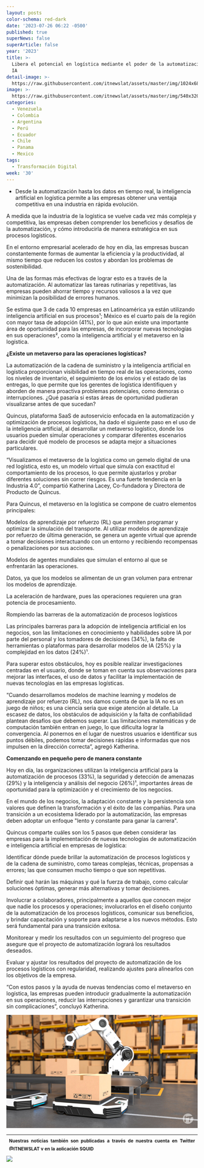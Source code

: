 ```yaml
---
layout: posts
color-schema: red-dark
date: '2023-07-26 06:22 -0500'
published: true
superNews: false
superArticle: false
year: '2023'
title: >-
  Libera el potencial en logística mediante el poder de la automatización y la
  IA
detail-image: >-
  https://raw.githubusercontent.com/itnewslat/assets/master/img/1024x680/AI-logistica-g.jpg
image: >-
  https://raw.githubusercontent.com/itnewslat/assets/master/img/540x320/AI-logistica-p.jpg
categories:
  - Venezuela
  - Colombia
  - Argentina
  - Perú
  - Ecuador
  - Chile
  - Panama
  - Mexico
tags:
  - Transformación Digital
week: '30'
---
```

- Desde la automatización hasta los datos en tiempo real, la inteligencia artificial en logística  permite a las empresas obtener una ventaja competitiva en una industria en rápida evolución.

A medida que la industria de la logística se vuelve cada vez más compleja y competitiva, las empresas deben comprender los beneficios y desafíos de la automatización, y cómo introducirla de manera estratégica en sus procesos logísticos.

En el entorno empresarial acelerado de hoy en día, las empresas buscan constantemente formas de aumentar la eficiencia y la productividad, al mismo tiempo que reducen los costos y abordan los problemas de sostenibilidad.

Una de las formas más efectivas de lograr esto es a través de la automatización. Al automatizar las tareas rutinarias y repetitivas, las empresas pueden ahorrar tiempo y recursos valiosos a la vez que minimizan la posibilidad de errores humanos. 

Se estima que 3 de cada 10 empresas en Latinoamérica ya están utilizando inteligencia artificial en sus procesos¹; México es el cuarto país de la región con mayor tasa de adopción (41%), por lo que aún existe una importante área de oportunidad para las empresas, de incorporar nuevas tecnologías en sus operaciones², como la inteligencia artificial y el metaverso en la logística.

**¿Existe un metaverso para las operaciones logísticas?**

La automatización de la cadena de suministro y la inteligencia artificial en logística proporcionan visibilidad en tiempo real de las operaciones, como los niveles de inventario, el seguimiento de los envíos y el estado de las entregas, lo que permite que los gerentes de logística identifiquen y aborden de manera proactiva problemas potenciales, como demoras o interrupciones. ¿Qué pasaría si estas áreas de oportunidad pudieran visualizarse antes de que sucedan?

Quincus, plataforma SaaS de autoservicio enfocada en la automatización y optimización de procesos logísticos, ha dado el siguiente paso en el uso de la inteligencia artificial, al desarrollar un metaverso logístico, donde los usuarios pueden simular operaciones y comparar diferentes escenarios para decidir qué modelo de procesos se adapta mejor a situaciones particulares. 

“Visualizamos el metaverso de la logística como un gemelo digital de una red logística, esto es, un modelo virtual que simula con exactitud el comportamiento de los procesos, lo que permite ajustarlos y probar diferentes soluciones sin correr riesgos. Es una fuerte tendencia en la Industria 4.0”, compartió Katherina Lacey, Co-fundadora y Directora de Producto de Quincus.

Para Quincus, el metaverso en la logística se compone de cuatro elementos principales:

Modelos de aprendizaje por refuerzo (RL) que permiten programar y optimizar la simulación del transporte. Al utilizar modelos de aprendizaje por refuerzo de última generación, se genera un agente virtual que aprende a tomar decisiones interactuando con un entorno y recibiendo recompensas o penalizaciones por sus acciones.

Modelos de agentes mundiales que simulan el entorno al que se enfrentarán las operaciones.

Datos, ya que los modelos se alimentan de un gran volumen para entrenar los modelos de aprendizaje.

La aceleración de hardware, pues las operaciones requieren una gran potencia de procesamiento.
 
Rompiendo las barreras de la automatización de procesos logísticos

Las principales barreras para la adopción de inteligencia artificial en los negocios, son las limitaciones en conocimiento y habilidades sobre IA por parte del personal y los tomadores de decisiones (34%), la falta de herramientas o plataformas para desarrollar modelos de IA (25%) y la complejidad en los datos (24%)¹.

Para superar estos obstáculos, hoy es posible realizar investigaciones centradas en el usuario, donde se toman en cuenta sus observaciones para mejorar las interfaces, el uso de datos y facilitar la implementación de nuevas tecnologías en las empresas logísticas.

“Cuando desarrollamos modelos de machine learning y modelos de aprendizaje por refuerzo (RL), nos damos cuenta de que la IA no es un juego de niños; es una ciencia seria que exige atención al detalle. La escasez de datos, los obstáculos de adquisición y la falta de confiabilidad plantean desafíos que debemos superar. Las limitaciones matemáticas y de computación también entran en juego, lo que dificulta lograr la convergencia. Al ponernos en el lugar de nuestros usuarios e identificar sus puntos débiles, podemos tomar decisiones rápidas e informadas que nos impulsen en la dirección correcta”, agregó Katherina.

**Comenzando en pequeño pero de manera constante**

Hoy en día, las organizaciones utilizan la inteligencia artificial para la automatización de procesos (33%), la seguridad y detección de amenazas (29%) y la inteligencia y análisis del negocio (26%)¹, importantes áreas de oportunidad para la optimización y el crecimiento de los negocios.

En el mundo de los negocios, la adaptación constante y la persistencia son valores que definen la transformación y el éxito de las compañías. Para una transición a un ecosistema liderado por la automatización, las empresas deben adoptar un enfoque "lento y constante para ganar la carrera".

Quincus comparte cuáles son los 5 pasos que deben considerar las empresas para la implementación de nuevas tecnologías de automatización e inteligencia artificial en empresas de logística:

Identificar dónde puede brillar la automatización de procesos logísticos y de la cadena de suministro, como tareas complejas, técnicas, propensas a errores; las que consumen mucho tiempo o que son repetitivas.

Definir qué harán las máquinas y qué la fuerza de trabajo, como calcular soluciones óptimas, generar más alternativas y tomar decisiones.
 
Involucrar a  colaboradores, principalmente a aquellos que conocen mejor que nadie los procesos y operaciones; involucrarlos en el diseño conjunto de la automatización de los procesos logísticos, comunicar sus beneficios, y brindar capacitación y soporte para adaptarse a los nuevos métodos. Esto será fundamental para una transición exitosa.
 
Monitorear y medir los resultados con un seguimiento del progreso que asegure que el proyecto de automatización logrará los resultados deseados.
 
Evaluar y ajustar los resultados del proyecto de automatización de los procesos logísticos  con regularidad, realizando ajustes para alinearlos con los objetivos de la empresa.
 
“Con estos pasos y la ayuda de nuevas tendencias como el metaverso en logística, las empresas pueden introducir gradualmente la automatización en sus operaciones, reducir las interrupciones y garantizar una transición sin complicaciones”, concluyó Katherina.

![](https://raw.githubusercontent.com/itnewslat/assets/master/img/540x320/AI-logistica-p.jpg)

<table style="height: 42px;" width="569">
<tbody>
<tr>
<td style="text-align: justify;"><sub><strong>Nuestras noticias también son publicadas a través de nuestra cuenta en Twitter <a href="https://twitter.com/itnewslat?lang=es">@ITNEWSLAT</a> y en la aplicación <a href="https://squidapp.co/en/">SQUID</a></strong></sub></td>
</tr>
</tbody>
</table>
<img src="https://tracker.metricool.com/c3po.jpg?hash=56f88a41e39ab42c063cc51676587a04"/>